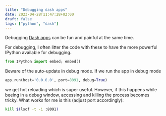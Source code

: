 ```yaml
---
title: "Debugging dash apps"
date: 2023-04-28T11:47:28+02:00
draft: false
tags: ["python", "dash"]
---
```


Debugging [Dash apps](https://dash.plotly.com/) can be fun and painful at the same time.

For debugging, I often litter the code with these to have the more powerful IPython available for debugging. 

```python
from IPython import embed; embed()
```

Beware of the auto-update in debug mode. If we run the app in debug mode

```python
app.run(host='0.0.0.0', port=8091, debug=True)
````

we get hot reloading which is super useful. However, if this happens while beeing in a debug window, accessing and killing the process becomes tricky. What works for me is this (adjust port accordingly):

```sh
kill $(lsof -t -i :8091)
```